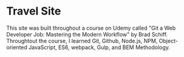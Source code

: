 # Travel Site

This site was built throughout a course on Udemy called "Git a Web Developer Job: Mastering the Modern Workflow" by Brad Schiff. Throughtout the course, I learned Git, Github, Node.js, NPM, Object-oriented JavaScript, ES6, webpack, Gulp, and BEM Methodology.
 
